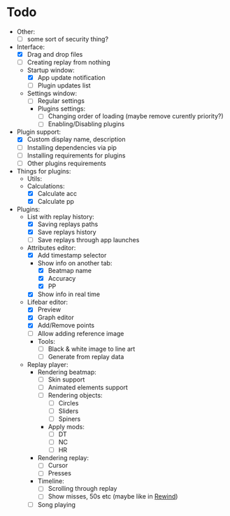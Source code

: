# Todo

- Other:
  - [ ] some sort of security thing?

- Interface:
  - [X] Drag and drop files
  - [ ] Creating replay from nothing
  - Startup window:
    - [X] App update notification
    - [ ] Plugin updates list
  - Settings window:
    - [ ] Regular settings
    - Plugins settings:
      - [ ] Changing order of loading (maybe remove curently priority?)
      - [ ] Enabling/Disabling plugins

- Plugin support:
  - [X] Custom display name, description
  - [ ] Installing dependencies via pip
  - [ ] Installing requirements for plugins
  - [ ] Other plugins requirements

- Things for plugins:
  - Utils:
   <!-- i dunno, i'll put here something -->
  - Calculations:
    - [X] Calculate acc
    - [X] Calculate pp

- Plugins:
  - List with replay history:
    - [X] Saving replays paths
    - [X] Save replays history
    - [ ] Save replays through app launches
  - Attributes editor:
    - [X] Add timestamp selector
    - Show info on another tab:
      - [X] Beatmap name
      - [X] Accuracy
      - [X] PP

    - [X] Show info in real time

  - Lifebar editor:
    - [X] Preview
    - [X] Graph editor
    - [X] Add/Remove points
    - [ ] Allow adding reference image
    - Tools:
      - [ ] Black & white image to line art
      - [ ] Generate from replay data

  - Replay player:
    - Rendering beatmap:
      - [ ] Skin support
      - [ ] Animated elements support
      - [ ] Rendering objects:
        - [ ] Circles
        - [ ] Sliders
        - [ ] Spiners
      - Apply mods:
        - [ ] DT
        - [ ] NC
        - [ ] HR

    - Rendering replay:
      - [ ] Cursor
      - [ ] Presses

    - Timeline:
      - [ ] Scrolling through replay
      - [ ] Show misses, 50s etc (maybe like in [Rewind](https://github.com/abstrakt8/rewind))

    - [ ] Song playing
